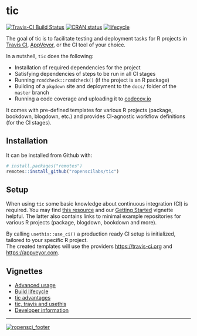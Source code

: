 # tic

[![Travis-CI Build Status](https://travis-ci.org/ropenscilabs/tic.svg?branch=master)](https://travis-ci.org/ropenscilabs/tic)
[![CRAN status](https://www.r-pkg.org/badges/version/tic)](https://cran.r-project.org/package=tic)
[![lifecycle](https://img.shields.io/badge/lifecycle-maturing-blue.svg)](https://www.tidyverse.org/lifecycle/#maturing)

The goal of tic is to facilitate testing and deployment tasks for R projects in [Travis CI](https://travis-ci.org), [AppVeyor](https://www.appveyor.com/), or the CI tool of your choice.

In a nutshell, `tic` does the following:  

- Installation of required dependencies for the project  
- Satisfying dependencies of steps to be run in all CI stages
- Running `rcmdcheck::rcmdcheck()` (if the project is an R package)  
- Building of a `pkgdown` site and deployment to the `docs/` folder of the `master` branch
- Running a code coverage and uploading it to [codecov.io](https://codecov.io/)

It comes with pre-defined templates for various R projects (package, bookdown, blogdown, etc.) and provides CI-agnostic workflow definitions (for the CI stages).

## Installation

It can be installed from Github with:

``` r
# install.packages("remotes")
remotes::install_github("ropenscilabs/tic")
```

## Setup

When using `tic` some basic knowledge about continuous integration (CI) is required.
You may find [this resource](http://mahugh.com/2016/09/02/travis-ci-for-test-automation/) and our [Getting Started](https://ropenscilabs/tic/articles/tic.html#prerequisites) vignette helpful. 
The latter also contains links to minimal example repositories for various R projects (package, blogdown, bookdown and more).

By calling `usethis::use_ci()` a production ready CI setup is initialized, tailored to your specific R project.  
The created templates will use the providers https://travis-ci.org and https://appveyor.com.

## Vignettes

- [Advanced usage](https://ropenscilabs/tic/articles/advanced.html)
- [Build lifecycle](https://ropenscilabs/tic/articles/build-lifecycle.html)
- [tic advantages](https://ropenscilabs/tic/articles/tic-advantages.html)
- [tic, travis and usethis](https://ropenscilabs/tic/articles/tic-usethis-travis.html)
- [Developer information](https://ropenscilabs/tic/articles/custom-steps.html)

---

[![ropensci_footer](https://ropensci.org/public_images/ropensci_footer.png)](https://ropensci.org)

